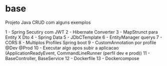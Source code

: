 # base

Projeto Java CRUD com alguns exemplos

1 - Spring Secutiry com JWT
2 - Hibernate Converter
3 - MapStrunct para Entity X Dto
4 - Spring Data
5 - JDbCTemplate
6 - EntityManager querys
7 - CORS
8 - Multiplos Profiles Spring boot
9 - CustomAnnotation por profile @Dev @Prod
10 - Executar algo apos subir a aplicacao (ApplicationReadyEvent, CommandLineRunner (perfil dev e prod))
11 - BaseController, BaseService
12 - Dockerfile
13 - Dockercompose







